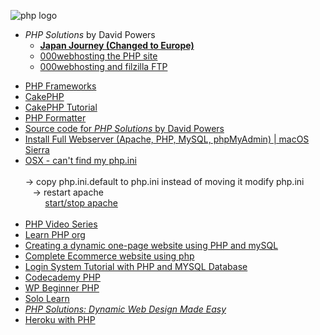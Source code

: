 ![php logo](https://kironroy.github.io/php.svg)


- <i>PHP Solutions</i> by David Powers
  - **[Japan Journey (Changed to Europe)](https://kironroy.000webhostapp.com/)**
   - [000webhosting the PHP site](https://www.000webhost.com/members/website/kironroy/domain)
   - [000webhosting and filzilla FTP](https://www.000webhost.com/forum/t/can-connect-with-filezilla/48788/2)

<ul>

<li><a href="http://www.hongkiat.com/blog/best-php-frameworks/">PHP Frameworks</a></li>
<li><a href="https://code.tutsplus.com/tutorials/getting-started-with-cakephp--net-1218">CakePHP</a></li>
<li><a href="https://www.codexworld.com/cakephp-tutorial-beginners/">CakePHP Tutorial</a></li>
<li><a href="http://beta.phpformatter.com/">PHP Formatter</a></li>
<li><a href="https://github.com/apress/php-solutions-14">Source code for <i>PHP Solutions</i> by David Powers </li>
<li><a href="https://www.youtube.com/watch?v=o2Qt1H4duYw">Install Full Webserver (Apache, PHP, MySQL, phpMyAdmin) | macOS Sierra </a></li>
<li><a href="https://stackoverflow.com/questions/19827495/osx-cant-find-my-php-ini">OSX - can't find my php.ini</a></li>

<br>
&rarr; copy php.ini.default to php.ini instead of moving it modify php.ini
<br>
&nbsp;&nbsp; &rarr; restart apache
<br>
&nbsp;&nbsp;&nbsp;&nbsp;&nbsp;&nbsp;&nbsp; <a href="https://www.garron.me/en/bits/mac-os-x-apache-start-stop-restart.html"> start/stop apache </a>
<br>
<br>

<li><a href="https://www.youtube.com/playlist?list=PLONQt8bJdq9ayhjJkDsNcNTzUgYg_yG-U">PHP Video Series</a></li>
<li><a href="https://www.learn-php.org/en/Welcome">Learn PHP org</a></li>
<li><a href="https://www.youtube.com/playlist?list=PL_QXkBHy8yVo085n2_3T9S0h8vfW-ksVp">
Creating a dynamic one-page website using PHP and mySQL </a></li>
<li><a href="https://www.youtube.com/playlist?list=PLFPkAJFH7I0mitTSKDaoxwfLLf-wNNnVS">
Complete Ecommerce website using php  </a></li>

<li><a href="https://www.youtube.com/watch?v=Pz5CbLqdGwM">Login System Tutorial with PHP and MYSQL Database</a></li>
<li><a href="https://www.codecademy.com/learn/php">Codecademy PHP</a></li>
<li><a href="http://www.wpbeginner.com/glossary/php/">WP Beginner PHP</a></li>
<li><a href="https://www.sololearn.com/Course/PHP/">Solo Learn</a></li>
<li><a href="https://www.amazon.com/PHP-Solutions-Dynamic-Design-Made/dp/1484206363"><em>PHP Solutions: Dynamic Web Design Made Easy</em Powers, David</a></li>
<li><a href="https://devcenter.heroku.com/articles/getting-started-with-php#introduction">Heroku with PHP</a></li>


</ul>
